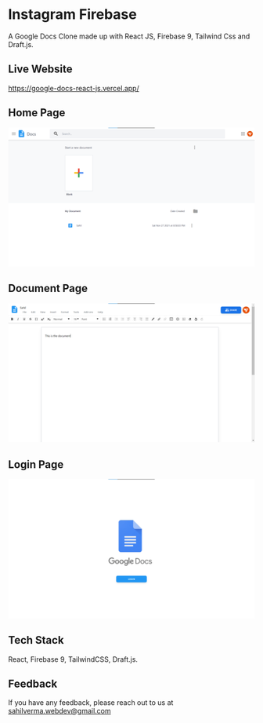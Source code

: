 # Instagram Firebase

A Google Docs Clone made up with React JS, Firebase 9, Tailwind Css and Draft.js.

## Live Website

https://google-docs-react-js.vercel.app/

## Home Page

![Home](/screenshots/home.png)

## Document Page

![Explore](/screenshots/document.png)

## Login Page

![Login](/screenshots/login.png)

## Tech Stack

React, Firebase 9, TailwindCSS, Draft.js.

## Feedback

If you have any feedback, please reach out to us at sahilverma.webdev@gmail.com
